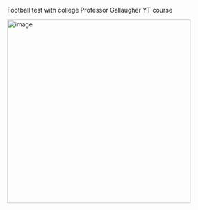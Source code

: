 Football test with college Professor Gallaugher YT course

<img width="422" alt="image" src="https://github.com/user-attachments/assets/d6414229-fc8c-43bf-9eea-7974b31ef4d4" />

